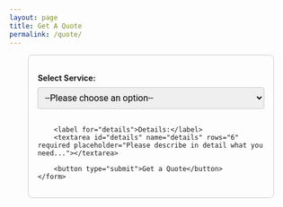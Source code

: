 ```yaml
---
layout: page
title: Get A Quote
permalink: /quote/
---
```


<link href="https://fonts.googleapis.com/css2?family=Roboto:wght@400;700&display=swap" rel="stylesheet">

<style>
.intro-header .page-heading h1 {
	font-size: 2.25rem;
}

p {
	text-align: center;
	font-family: 'Roboto', sans-serif;
}

.form-container {
	width: 80%;
	margin: 0 auto;
	padding: 1rem;
	border: 1px solid #ccc;
	border-radius: 8px;
}

label {
	display: block;
	margin: 1rem 0 0.5rem;
	font-weight: bold;
}

select, textarea, button {
	width: 100%;
	padding: 0.5rem;
	margin-bottom: 1rem;
	font-family: 'Roboto', sans-serif;
	font-size: 1rem;
	border: 1px solid #ccc;
	border-radius: 4px;
}

button {
	background-color: #007bff;
	color: white;
	border: none;
	cursor: pointer;
}

button:hover {
	background-color: #0056b3;
}
</style>

<div class="form-container">
	<form action="your_form_processing_script" method="post">
		<label for="service">Select Service:</label>
		<select id="service" name="service" required>
			<option value="">--Please choose an option--</option>
			<option value="custom_pc_build">Custom PC Build</option>
			<option value="tech_repair">Tech Repair</option>
		</select>

		<label for="details">Details:</label>
		<textarea id="details" name="details" rows="6" required placeholder="Please describe in detail what you need..."></textarea>

		<button type="submit">Get a Quote</button>
	</form>
</div>
